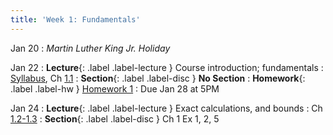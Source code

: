 ```yaml
---
title: 'Week 1: Fundamentals'
---
```


Jan 20
: *Martin Luther King Jr. Holiday*

Jan 22
: **Lecture**{: .label .label-lecture } Course introduction; fundamentals
    : [Syllabus](syllabus), Ch [1.1](http://stat88.org/textbook/content/Chapter_01/01_Probabilities_as_Proportions.html)
: **Section**{: .label .label-disc } **No Section**
: **Homework**{: .label .label-hw } [Homework 1](http://prob140.datahub.berkeley.edu/hub/user-redirect/git-pull?repo=https://github.com/stat88/content-sp25&branch=main&subPath=hw/Homework_01.ipynb)
    : Due Jan 28 at 5PM

Jan 24
: **Lecture**{: .label .label-lecture } Exact calculations, and bounds
    : Ch [1.2-1.3](http://stat88.org/textbook/content/Chapter_01/02_Exact_Calculation_or_Bound.html)
: **Section**{: .label .label-disc } Ch 1 Ex 1, 2, 5
